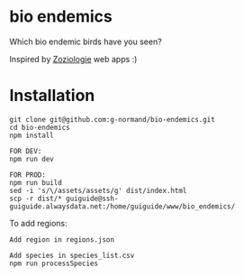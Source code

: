 # bio endemics

Which bio endemic birds have you seen? 

Inspired by <a href="https://github.com/Zoziologie">Zoziologie</a> web apps :)

# Installation

```
git clone git@github.com:g-normand/bio-endemics.git
cd bio-endemics
npm install

FOR DEV:
npm run dev

FOR PROD:
npm run build
sed -i 's/\/assets/assets/g' dist/index.html
scp -r dist/* guiguide@ssh-guiguide.alwaysdata.net:/home/guiguide/www/bio_endemics/
```

To add regions:
```
Add region in regions.json

Add species in species_list.csv
npm run processSpecies
```
